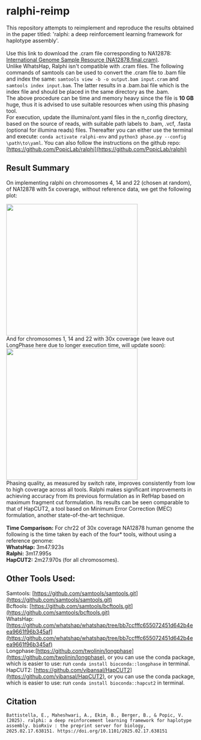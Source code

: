 # ralphi-reimp
This repository attempts to reimplement and reproduce the results obtained in the paper titled: 'ralphi: a deep reinforcement learning framework for haplotype assembly'. <br/><br/>
Use this link to download the .cram file corresponding to NA12878: [International Genome Sample Resource (NA12878.final.cram)](https://ftp.sra.ebi.ac.uk/vol1/run/ERR323/ERR3239334/NA12878.final.cram). <br/>
Unlike WhatsHap, Ralphi isn't compatible with .cram files. The following commands of samtools can be used to convert the .cram file to .bam file and index the same: `samtools view -b -o output.bam input.cram` and `samtools index input.bam`. The latter results in a .bam.bai file which is the index file and should be placed in the same directory as the .bam. <br/>
The above procedure can be time and memory heavy since the file is **10 GB** huge, thus it is advised to use suitable resources when using this phasing tool. <br/>
For execution, update the illumina/ont.yaml files in the n_config directory, based on the source of reads, with suitable path labels to .bam, .vcf, .fasta (optional for illumina reads) files. Thereafter you can either use the terminal and execute: `conda activate ralphi-env` and `python3 phase.py --config \path\to\yaml`. You can also follow the instructions on the github repo: [https://github.com/PopicLab/ralphi](https://github.com/PopicLab/ralphi)
<br/>
## Result Summary
On implementing ralphi on chromosomes 4, 14 and 22 (chosen at random), of NA12878 with 5x coverage, without reference data, we get the following plot:<br/>

<img src="https://github.com/user-attachments/assets/e0131778-6bfe-4c15-982a-345ca1684eb0" width="350"/> <br/>
And for chromosomes 1, 14 and 22 with 30x coverage (we leave out LongPhase here due to longer execution time, will update soon): <br/>
<img src="https://github.com/user-attachments/assets/513d5d78-2a93-474d-8e7b-864103235a6e" width="350"/> <br/>
Phasing quality, as measured by switch rate, improves consistently from low to high coverage across all tools. Ralphi makes significant improvements in achieving accuracy from its previous formulation as in RefHap based on maximum fragment cut formulation. Its results can be seen comparable to that of HapCUT2, a tool based on Minimum Error Correction (MEC) formulation, another state-of-the-art technique. <br/><br/>
**Time Comparison:** For chr22 of 30x coverage NA12878 human genome the following is the time taken by each of the four* tools, without using a reference genome: <br/>
**WhatsHap:** 3m47.923s <br/>
**Ralphi:** 3m17.995s <br/>
**HapCUT2:** 2m27.970s (for all chromosomes).



## Other Tools Used:
Samtools: [https://github.com/samtools/samtools.git](https://github.com/samtools/samtools.git) <br/>
Bcftools: [https://github.com/samtools/bcftools.git](https://github.com/samtools/bcftools.git) <br/>
WhatsHap: [https://github.com/whatshap/whatshap/tree/bb7ccfffc655072451d642b4eea9661f96b345af](https://github.com/whatshap/whatshap/tree/bb7ccfffc655072451d642b4eea9661f96b345af) <br/>
Longphase:[https://github.com/twolinin/longphase](https://github.com/twolinin/longphase), or you can use the conda package, which is easier to use: run `conda install bioconda::longphase` in terminal.<br/>
HapCUT2: [https://github.com/vibansal/HapCUT2](https://github.com/vibansal/HapCUT2), or you can use the conda package, which is easier to use: run `conda install bioconda::hapcut2` in terminal.<br/>
## Citation
`Battistella, E., Maheshwari, A., Ekim, B., Berger, B., & Popic, V. (2025). ralphi: a deep reinforcement learning framework for haplotype assembly. bioRxiv : the preprint server for biology, 2025.02.17.638151. https://doi.org/10.1101/2025.02.17.638151`
